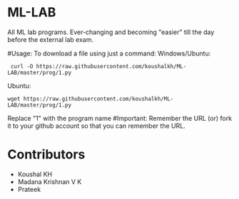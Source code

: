 
# ML-LAB

All ML lab programs. Ever-changing and becoming "easier" till the day before the external lab exam.

#Usage:
To download a file using just a command:
Windows/Ubuntu:
```
 curl -O https://raw.githubusercontent.com/koushalkh/ML-LAB/master/prog/1.py
```  
Ubuntu:
```
wget https://raw.githubusercontent.com/koushalkh/ML-LAB/master/prog/1.py
```
Replace "1" with the program name
#Important:
Remember the URL (or)
     fork it to your github account so that you can remember the URL. 
# Contributors

* Koushal KH
* Madana Krishnan V K
* Prateek